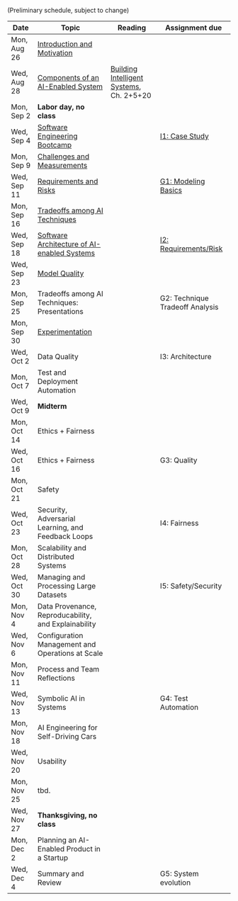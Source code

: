 
(Preliminary schedule, subject to change)

| Date  | Topic | Reading | Assignment due |
| -     | -     | -       | -              |
| Mon, Aug 26 | [Introduction and Motivation](https://ckaestne.github.io/seai/slides/01_introduction_and_motivation/intro.html) |   |   |
| Wed, Aug 28 | [Components of an AI-Enabled System](https://ckaestne.github.io/seai/slides/02_components/components.html)  | [Building Intelligent Systems](https://www.buildingintelligentsystems.com/), Ch. 2+5+20  |   |
| Mon, Sep 2  | **Labor day, no class** |   |   |
| Wed, Sep 4  | [Software Engineering Bootcamp](https://ckaestne.github.io/seai/slides/03_se_bootcamp/se.html)   | <!-- [Software Engineering for the 21st Century](http://ra.adm.cs.cmu.edu/anon/usr0/anon/usr/ftp/isri2005/CMU-ISRI-05-108.pdf) -->  | [I1: Case Study](https://github.com/ckaestne/seai/tree/master/assignments/01_case_study/assignment01.md)  |
| Mon, Sep 9  | [Challenges and Measurements](https://ckaestne.github.io/seai/slides/04_challenges/challenges.html)   |   |   |
| Wed, Sep 11 | [Requirements and Risks](https://ckaestne.github.io/seai/slides/05_requirements/requirements.html)  |   | [G1: Modeling Basics](https://github.com/ckaestne/seai/blob/master/assignments/G1_modeling_basics/assignment02.md) |
| Mon, Sep 16 | [Tradeoffs among AI Techniques](https://ckaestne.github.io/seai/slides/06_tradeoffs/tradeoffs.html#/)   |   |   |
| Wed, Sep 18 |  [Software Architecture of AI-enabled Systems](https://ckaestne.github.io/seai/slides/07_architecture/architecture.html) | <!-- [Software architecture in practice](https://www.oreilly.com/library/view/software-architecture-in/9780132942799/?ar), Ch. 1 + [Building Intelligent Systems](https://www.buildingintelligentsystems.com/), Ch. 13 --> |  [I2: Requirements/Risk](https://github.com/ckaestne/seai/blob/master/assignments/I2_requirements_risks/assignment03.md) |
| Wed, Sep 23 | [Model Quality](https://ckaestne.github.io/seai/slides/08_model_quality/modelquality.html)   |   |   |
| Mon, Sep 25 | Tradeoffs among AI Techniques: Presentations    |   | G2: Technique Tradeoff Analysis |
| Mon, Sep 30 | [Experimentation](https://ckaestne.github.io/seai/slides/09_experimentation/experimentation.html) |   |   |
| Wed, Oct 2  | Data Quality    |   | I3: Architecture  |
| Mon, Oct 7  | Test and Deployment Automation  |   |   |
| Wed, Oct 9  |  **Midterm**   |   |  |
| Mon, Oct 14 |  Ethics + Fairness   |   |    |
| Wed, Oct 16 | Ethics + Fairness  |   | G3: Quality |
| Mon, Oct 21 | Safety  |   |   |
| Wed, Oct 23 | Security, Adversarial Learning, and Feedback Loops  |   | I4: Fairness |
| Mon, Oct 28 | Scalability and Distributed Systems     |   |   |
| Wed, Oct 30 | Managing and Processing Large Datasets  |   | I5: Safety/Security  |
| Mon, Nov 4  | Data Provenance, Reproducability, and Explainability    |   |   |
| Wed, Nov 6  | Configuration Management and Operations at Scale    |   |   |
| Mon, Nov 11 | Process and Team Reflections    |   |   |
| Wed, Nov 13 | Symbolic AI in Systems  |   | G4: Test Automation  |
| Mon, Nov 18 | AI Engineering for Self-Driving Cars    |   |   |
| Wed, Nov 20 | Usability   |   |   |
| Mon, Nov 25 | tbd. |   | |
| Wed, Nov 27 | **Thanksgiving, no class**    |   | |
| Mon, Dec 2  | Planning an AI-Enabled Product in a Startup |   |   |
| Wed, Dec 4  | Summary and Review  |  | G5: System evolution |


